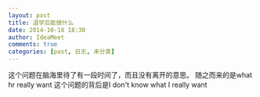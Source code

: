 ```yaml
---
layout: post
title: 退学后能做什么
date: 2014-10-18 18:30
author: IdeaMeet
comments: true
categories: [past, 日志, 未分类]
---
```

这个问题在脑海里待了有一段时间了，而且没有离开的意思。
随之而来的是what hr really want
这个问题的背后是I don't know what I really want
